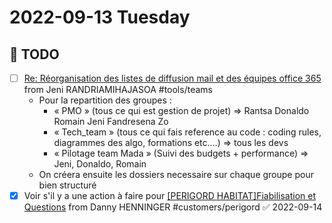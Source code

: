 # 2022-09-13 Tuesday

## 📆 TODO
- [ ] [Re: Réorganisation des listes de diffusion mail et des équipes office 365](message://%3cPAZP264MB233564158EDBCA13955C3617D26B9@PAZP264MB2335.FRAP264.PROD.OUTLOOK.COM%3e) from Jeni RANDRIAMIHAJASOA #tools/teams 
	- Pour la repartition des groupes :
		-   « PMO » (tous ce qui est gestion de projet) => Rantsa Donaldo Romain Jeni Fandresena Zo
		-   « Tech_team » (tous ce qui fais reference au code : coding rules, diagrammes des algo, formations etc.…) => tous les devs
		-   « Pilotage team Mada » (Suivi des budgets + performance) => Jeni, Donaldo, Romain
	-   On créera ensuite les dossiers necessaire sur chaque groupe pour bien structuré 
- [x] Voir s'il y a une action à faire pour [[PERIGORD HABITAT]Fiabilisation et Questions](message://%3c488c9db624d34328b2fb49e2a460146c@perigordhabitat.fr%3e) from Danny HENNINGER #customers/perigord ✅ 2022-09-14
